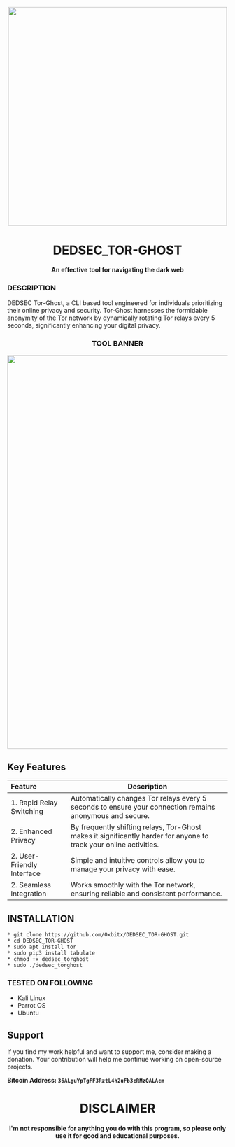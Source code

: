 
<p align="center">
<img src="https://foresiet.com/static/cm/assets/images/solution/30.png", width="500", height="500">
</p>

<h1 align="center"> DEDSEC_TOR-GHOST
</h1>

<p align="center">
  <b>An effective tool for navigating the dark web</b>
</p>

### DESCRIPTION
DEDSEC Tor-Ghost, a CLI based tool engineered for individuals prioritizing their online privacy and security. Tor-Ghost harnesses the formidable anonymity of the Tor network by dynamically rotating Tor relays every 5 seconds, significantly enhancing your digital privacy.

<h3 align="center"> TOOL BANNER </h3>
<p align="center">
<img src="https://github.com/0xbitx/DEDSEC_STARSYNC/assets/74537225/3e202727-b798-4e93-bbb1-ddac196700ad", width="900", height="900">
</p>

## Key Features

| Feature | Description                |
| :-------- | ------------------------- |
| 1. Rapid Relay Switching | Automatically changes Tor relays every 5 seconds to ensure your connection remains anonymous and secure. |
| 2. Enhanced Privacy |  By frequently shifting relays, Tor-Ghost makes it significantly harder for anyone to track your online activities. |
| 2.  User-Friendly Interface | Simple and intuitive controls allow you to manage your privacy with ease. |
| 2. Seamless Integration |Works smoothly with the Tor network, ensuring reliable and consistent performance. |

## INSTALLATION 
    * git clone https://github.com/0xbitx/DEDSEC_TOR-GHOST.git
    * cd DEDSEC_TOR-GHOST
    * sudo apt install tor
    * sudo pip3 install tabulate
    * chmod +x dedsec_torghost
    * sudo ./dedsec_torghost

### TESTED ON FOLLOWING
* Kali Linux 
* Parrot OS 
* Ubuntu

## Support

If you find my work helpful and want to support me, consider making a donation. Your contribution will help me continue working on open-source projects.

**Bitcoin Address: `36ALguYpTgFF3RztL4h2uFb3cRMzQALAcm`**

<h1 align="center"> DISCLAIMER </h1>

<h4 align="center">I'm not responsible for anything you do with this program, so please only use it for good and educational purposes. </h4>
